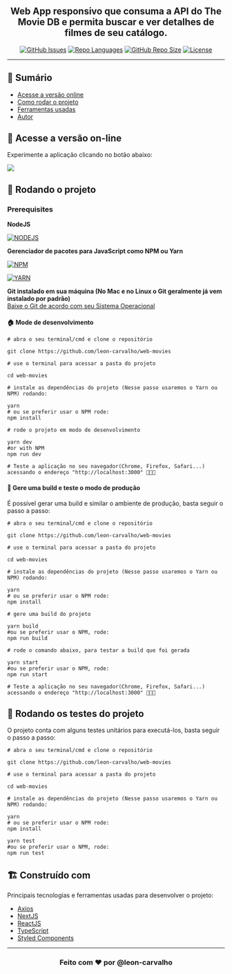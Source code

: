 <h2 align="center">Web App responsivo que consuma a API do The Movie DB e permita buscar e ver detalhes de filmes de seu catálogo.
</h2>

<div align="center">

[![GitHub Issues](https://img.shields.io/github/issues/leon-carvalho/web-movies.svg)](https://github.com/leon-carvalho/web-movies/issues)
[![Repo Languages](https://img.shields.io/github/languages/count/leon-carvalho/web-movies?color=%2304D361.svg)](https://img.shields.io/github/languages/count/leon-carvalho/web-movies)
[![GitHub Repo Size](https://img.shields.io/github/repo-size/leon-carvalho/web-movies.svg)](https://github.com/leon-carvalho/web-movies)
[![License](https://img.shields.io/badge/license-MIT-blue.svg)](/LICENSE)

</div>

---

## 📝 Sumário

- [Acesse a versão online](#deployment)
- [Como rodar o projeto](#getting_started)
- [Ferramentas usadas](../CONTRIBUTING.md)
- [Autor](#authors)

## 🚀 Acesse a versão on-line <a name = "deployment"></a>

Experimente a aplicação clicando no botão abaixo:

<a href="https://cubos-movies.vercel.app/">
  <img src="https://img.shields.io/badge/Acessar Web Movies%20online-cyan?style=for-the-badge" />
</a>

## 🏁 Rodando o projeto

### Prerequisites

**NodeJS** <br>

[![NODEJS](https://img.shields.io/static/v1?label=node.js&message=NodeJS&color=878787&logo=node.js)](https://nodejs.org/en/)

**Gerenciador de pacotes para JavaScript como NPM ou Yarn** <br>

[![NPM](https://img.shields.io/static/v1?label=npm&message=npm&color=<COLOR>&logo=npm)](https://www.npmjs.com/)

[![YARN](https://img.shields.io/static/v1?label=yarn&message=yarn&color=<COLOR>&logo=yarn)](https://yarnpkg.com/pt-BR/docs/install)

**Git instalado em sua máquina (No Mac e no Linux o Git geralmente já vem instalado por padrão)** <br>
[Baixe o Git de acordo com seu Sistema Operacional](https://git-scm.com/downloads)

#### 🏠 Mode de desenvolvimento

```shell
# abra o seu terminal/cmd e clone o repositório

git clone https://github.com/leon-carvalho/web-movies

# use o terminal para acessar a pasta do projeto

cd web-movies

# instale as dependências do projeto (Nesse passo usaremos o Yarn ou NPM) rodando:

yarn
# ou se preferir usar o NPM rode:
npm install

# rode o projeto em modo de desenvolvimento

yarn dev
#or with NPM
npm run dev

# Teste a aplicação no seu navegador(Chrome, Firefox, Safari...) acessando o endereço "http://localhost:3000" 🎉🎉🎉

```

#### 🚀 Gere uma build e teste o modo de produção

É possível gerar uma build e similar o ambiente de produção, basta seguir o passo a passo:

```shell
# abra o seu terminal/cmd e clone o repositório

git clone https://github.com/leon-carvalho/web-movies

# use o terminal para acessar a pasta do projeto

cd web-movies

# instale as dependências do projeto (Nesse passo usaremos o Yarn ou NPM) rodando:

yarn
# ou se preferir usar o NPM rode:
npm install

# gere uma build do projeto

yarn build
#ou se preferir usar o NPM, rode:
npm run build

# rode o comando abaixo, para testar a build que foi gerada

yarn start
#ou se preferir usar o NPM, rode:
npm run start

# Teste a aplicação no seu navegador(Chrome, Firefox, Safari...) acessando o endereço "http://localhost:3000" 🎉🎉🎉

```

## 🔧 Rodando os testes do projeto

O projeto conta com alguns testes unitários para executá-los, basta seguir o passo a passo:

```shell
# abra o seu terminal/cmd e clone o repositório

git clone https://github.com/leon-carvalho/web-movies

# use o terminal para acessar a pasta do projeto

cd web-movies

# instale as dependências do projeto (Nesse passo usaremos o Yarn ou NPM) rodando:

yarn
# ou se preferir usar o NPM rode:
npm install

yarn test
#ou se preferir usar o NPM, rode:
npm run test
```

## 🏗 Construído com <a name = "built_using"></a>

Principais tecnologias e ferramentas usadas para desenvolver o projeto:

- [Axios](https://github.com/axios/axios)
- [NextJS](https://nextjs.org/)
- [ReactJS](https://pt-br.reactjs.org/)
- [TypeScript](https://www.typescriptlang.org/)
- [Styled Components](https://styled-components.com/)

---

<h3 align="center">
  Feito com ❤️ por @leon-carvalho
</h3>
